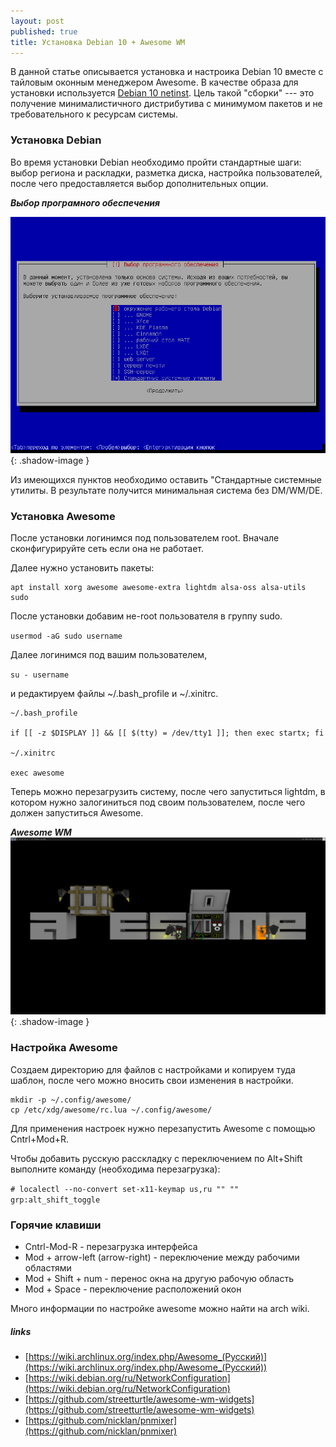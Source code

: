 ```yaml
---
layout: post
published: true
title: Установка Debian 10 + Awesome WM
---
```


В данной статье описывается установка и настроика Debian 10 вместе с тайловым оконным менеджером Awesome.
В качестве образа для установки используется [Debian 10 netinst](https://www.debian.org/CD/netinst/). Цель такой "сборки" --- это получение минималистичного дистрибутива с минимумом пакетов и не требовательного к ресурсам системы. 


### Установка Debian

Во время установки Debian необходимо пройти стандартные шаги: выбор региона и раскладки, разметка диска, настройка пользователей, после чего предоставляется выбор дополнительных опции. 

***Выбор програмного обеспечения***

![debian install](/images/VirtualBox_debian_17_07_2019_00_51_04.png){: .shadow-image }

Из имеющихся пунктов необходимо оставить "Стандартные системные утилиты. В результате получится минимальная система без DM/WM/DE.


### Установка Awesome

После установки логинимся под пользователем root. Вначале сконфигурируйте сеть если она не работает.

Далее нужно установить пакеты:

```
apt install xorg awesome awesome-extra lightdm alsa-oss alsa-utils sudo
```

После установки добавим не-root пользователя в группу sudo.

`usermod -aG sudo username`

Далее логинимся под вашим пользователем,

`su - username`

и редактируем файлы ~/.bash_profile и ~/.xinitrc.

```
~/.bash_profile

if [[ -z $DISPLAY ]] && [[ $(tty) = /dev/tty1 ]]; then exec startx; fi

~/.xinitrc

exec awesome
```
Теперь можно перезагрузить систему, после чего запуститься lightdm, в котором нужно залогиниться под своим пользователем, после чего должен запуститься Awesome.

***Awesome WM***
![awesome default](/images/awesome_default.png){: .shadow-image }


### Настройка Awesome

Создаем директорию для файлов с настройками и копируем туда шаблон, после чего можно вносить свои изменения в настройки.

```
mkdir -p ~/.config/awesome/
cp /etc/xdg/awesome/rc.lua ~/.config/awesome/
```

Для применения настроек нужно перезапустить Awesome с помощью Cntrl+Mod+R.

Чтобы добавить русскую расскладку с переключением по Alt+Shift выполните команду (необходима перезагрузка):

`# localectl --no-convert set-x11-keymap us,ru "" "" grp:alt_shift_toggle`


### Горячие клавиши

* Cntrl-Mod-R - перезагрузка интерфейса
* Mod + arrow-left (arrow-right) - переключение между рабочими областями
* Mod + Shift + num - перенос окна на другую рабочую область
* Mod + Space - переключение расположений окон

Много информации по настройке awesome можно найти на arch wiki.

##### links
* [https://wiki.archlinux.org/index.php/Awesome_(Русский)](https://wiki.archlinux.org/index.php/Awesome_(Русский))
* [https://wiki.debian.org/ru/NetworkConfiguration](https://wiki.debian.org/ru/NetworkConfiguration)
* [https://github.com/streetturtle/awesome-wm-widgets](https://github.com/streetturtle/awesome-wm-widgets)
* [https://github.com/nicklan/pnmixer](https://github.com/nicklan/pnmixer)